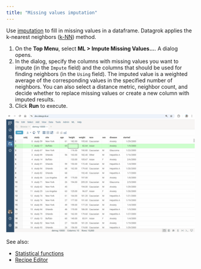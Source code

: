 ```yaml
---
title: "Missing values imputation"
---
```


Use [imputation](https://en.wikipedia.org/wiki/Imputation_\(statistics\)) to fill in missing values in a dataframe. Datagrok applies the k-nearest neighbors ([k-NN](https://en.wikipedia.org/wiki/K-nearest_neighbors_algorithm)) method.

1. On the **Top Menu**, select **ML > Impute Missing Values...**. A dialog opens.
2. In the dialog, specify the columns with missing values you want to impute (in the `Impute` field) and the columns that should be used for finding neighbors (in the `Using` field). The imputed value is a weighted average of the corresponding values in the specified number of neighbors. You can also select a distance metric, neighbor count, and decide whether to replace missing values or create a new column with imputed results.
3. Click **Run** to execute.

![add-to-workspace](missing-values-imputation.gif)

See also:

* [Statistical functions](https://datagrok.ai/help/transform/functions/stats-functions)
* [Recipe Editor](https://datagrok.ai/help/transform/recipe-editor)
